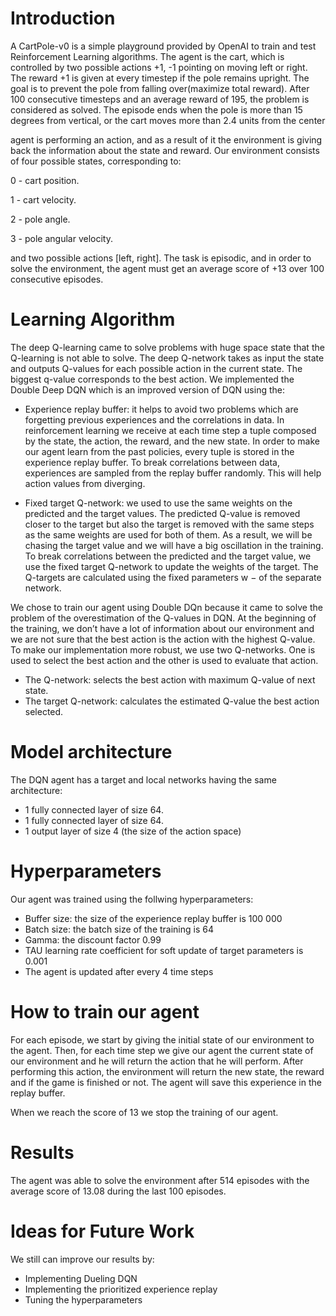 # Introduction
A CartPole-v0 is a simple playground provided by OpenAI to train and test Reinforcement Learning algorithms. The agent is the cart, which is controlled by two possible actions +1, -1 pointing on moving left or right. The reward +1 is given at every timestep if the pole remains upright. The goal is to prevent the pole from falling over(maximize total reward). After 100 consecutive timesteps and an average reward of 195, the problem is considered as solved. The episode ends when the pole is more than 15 degrees from vertical, or the cart moves more than 2.4 units from the center

agent is performing an action, and as a result of it the environment is giving back the information about the state and reward. Our environment consists of four possible states, corresponding to:

0 - cart position.

1 - cart velocity.

2 - pole angle.

3 - pole angular velocity.

and two possible actions [left, right]. The task is episodic, and in order to solve the environment, the agent must get an average score of +13 over 100 consecutive episodes.

# Learning Algorithm
The deep Q-learning came to solve problems with huge space state that the Q-learning is not able to solve. The deep Q-network takes as input the state and outputs Q-values for each possible action in the current state. The biggest q-value corresponds to the best action. We implemented the Double Deep DQN which is an improved version of DQN using the:
* Experience replay buffer: it helps to avoid two problems which are forgetting previous experiences and the correlations in data. In reinforcement learning we receive at each time step a tuple composed by the state, the action, the reward, and the new state. In order to make our agent learn from the past policies, every tuple is stored in the experience replay buffer. To break correlations between data, experiences are sampled from the replay buffer randomly. This will help action values from diverging. 

* Fixed target Q-network: we used to use the same weights on the predicted and the target values. The predicted Q-value is removed closer to the target but also the target is removed with the same steps as the same weights are used for both of them. As a result, we will be chasing the target value and we will have a big oscillation in the training. To break correlations between the predicted and the target value, we use the fixed target Q-network to update the weights of the target. The Q-targets are calculated using the fixed parameters w − of the separate network. 

We chose to train our agent using Double DQn because it came to solve the problem of the overestimation of the Q-values in DQN. At the beginning of the training, we don’t have a lot of information about our environment and we are not sure that the best action is the action with the highest Q-value. To make our implementation more robust, we use two Q-networks. One  is used to select the best action and the other is used to evaluate that action. 

* The Q-network: selects the best action with maximum Q-value of next state.
* The target Q-network: calculates the estimated Q-value the best action selected. 

# Model architecture
The DQN agent has a target and local networks having the same architecture:
* 1 fully connected layer of size 64.
* 1 fully connected layer of size 64.
* 1 output layer of size 4 (the size of the action space) 

# Hyperparameters 
Our agent was trained using the follwing hyperparameters: 
* Buffer size: the size of the experience replay buffer is 100 000
* Batch size: the batch size of the training is 64 
* Gamma: the discount factor 0.99
* TAU learning rate coefficient for soft update of target parameters is 0.001
* The agent is updated after every 4 time steps

# How to train our agent
For each episode, we start by giving the initial state of our environment to the agent. Then, for each time step we give our agent the current state of our environment and he will return the action that he will perform. After performing this action, the environment will return the new state, the reward and if the game is finished or not. The agent will save this experience in the replay buffer. 

When we reach the score of 13 we stop the training of our agent. 

# Results

The agent was able to solve the environment after 514 episodes with the average score of 13.08 during the last 100 episodes.



# Ideas for Future Work
We still can improve our results by: 
* Implementing Dueling DQN
* Implementing the prioritized experience replay
* Tuning the hyperparameters
